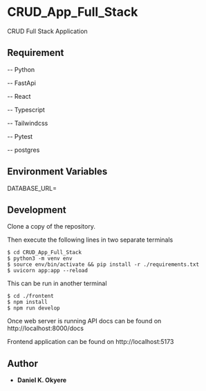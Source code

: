 # CRUD_App_Full_Stack
CRUD Full Stack Application

## Requirement
-- Python

-- FastApi

-- React

-- Typescript

-- Tailwindcss

-- Pytest

-- postgres

## Environment Variables
DATABASE_URL=

## Development
Clone a copy of the repository.

Then execute the following lines in two separate terminals

```commandline
$ cd CRUD_App_Full_Stack
$ python3 -m venv env 
$ source env/bin/activate && pip install -r ./requirements.txt
$ uvicorn app:app --reload

```
This can be run in another terminal

```
$ cd ./frontent 
$ npm install
$ npm run develop
```
Once  web server is running API docs can be found on http://localhost:8000/docs

Frontend application can be found on http://localhost:5173

## Author
- **Daniel K. Okyere**
